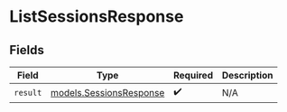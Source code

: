 # ListSessionsResponse


## Fields

| Field                                                    | Type                                                     | Required                                                 | Description                                              |
| -------------------------------------------------------- | -------------------------------------------------------- | -------------------------------------------------------- | -------------------------------------------------------- |
| `result`                                                 | [models.SessionsResponse](../models/sessionsresponse.md) | :heavy_check_mark:                                       | N/A                                                      |